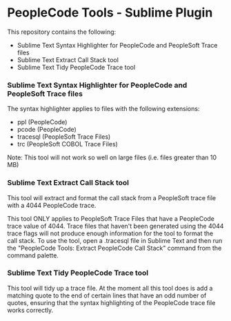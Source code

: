 # PeopleCode Tools - Sublime Plugin

This repository contains the following:
- Sublime Text Syntax Highlighter for PeopleCode and PeopleSoft Trace files
- Sublime Text Extract Call Stack tool
- Sublime Text Tidy PeopleCode Trace tool

### Sublime Text Syntax Highlighter for PeopleCode and PeopleSoft Trace files

The syntax highlighter applies to files with the following extensions:
- ppl (PeopleCode)
- pcode (PeopleCode)
- tracesql (PeopleSoft Trace Files)
- trc (PeopleSoft COBOL Trace Files)

Note: This tool will not work so well on large files (i.e. files greater than 10 MB)

### Sublime Text Extract Call Stack tool

This tool will extract and format the call stack from a PeopleSoft trace file with a 4044 PeopleCode trace.

This tool ONLY applies to PeopleSoft Trace Files that have a PeopleCode trace value of 4044. Trace files that haven't been generated using the 4044 trace flags will not produce enough information for the tool to format the call stack. To use the tool, open a .tracesql file in Sublime Text and then run the "PeopleCode Tools: Extract PeopleCode Call Stack" command from the command palette.

### Sublime Text Tidy PeopleCode Trace tool

This tool will tidy up a trace file. At the moment all this tool does is add a matching quote to the end of certain lines that have an odd number of quotes, ensuring that the syntax highlighting of the PeopleCode trace file works correctly.
